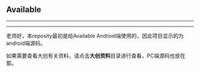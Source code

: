## Available

--- 
---
老师好，本reposity最初是给Available Android端使用的，因此项目显示的为android端源码。

如果需要查看大创有关资料，请点击**大创资料**目录进行查看，PC端源码也放在那。